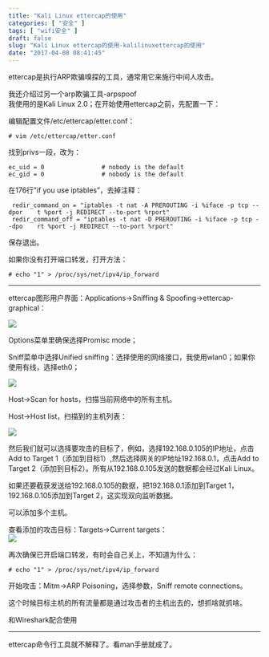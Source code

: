 ```yaml
---
title: "Kali Linux ettercap的使用"
categories: [ "安全" ]
tags: [ "wifi安全" ]
draft: false
slug: "Kali Linux ettercap的使用-kalilinuxettercap的使用"
date: "2017-04-08 08:41:45"
---
```




ettercap是执行ARP欺骗嗅探的工具，通常用它来施行中间人攻击。

我还介绍过另一个arp欺骗工具-arpspoof  
我使用的是Kali Linux 2.0；在开始使用ettercap之前，先配置一下：

编辑配置文件/etc/ettercap/etter.conf：

    # vim /etc/ettercap/etter.conf

找到privs一段，改为：

    ec_uid = 0                # nobody is the default
    ec_gid = 0                # nobody is the default

在176行”if you use iptables”，去掉注释：

     redir_command_on = "iptables -t nat -A PREROUTING -i %iface -p tcp --dpor    t %port -j REDIRECT --to-port %rport"
     redir_command_off = "iptables -t nat -D PREROUTING -i %iface -p tcp --dpo    rt %port -j REDIRECT --to-port %rport"

保存退出。

如果你没有打开端口转发，打开方法：

    # echo "1" > /proc/sys/net/ipv4/ip_forward

* * *

ettercap图形用户界面：Applications->Sniffing & Spoofing->ettercap-graphical：

![][1] 

Options菜单里确保选择Promisc mode；

Sniff菜单中选择Unified sniffing：选择使用的网络接口，我使用wlan0；如果你使用有线，选择eth0；

![][2] 

Host->Scan for hosts，扫描当前网络中的所有主机。

Host->Host list，扫描到的主机列表：

![][3] 

然后我们就可以选择要攻击的目标了，例如，选择192.168.0.105的IP地址，点击Add to Target 1（添加到目标1）,然后选择网关的IP地址192.168.0.1，点击Add to Target 2（添加到目标2）。所有从192.168.0.105发送的数据都会经过Kali Linux。

如果还要截获发送给192.168.0.105的数据，把192.168.0.1添加到Target 1，192.168.0.105添加到Target 2，这实现双向监听数据。

可以添加多个主机。

查看添加的攻击目标：Targets->Current targets：  
![][4] 

再次确保已开启端口转发，有时会自己关上，不知道为什么：

    # echo "1" > /proc/sys/net/ipv4/ip_forward

开始攻击：Mitm->ARP Poisoning，选择参数，Sniff remote connections。

这个时候目标主机的所有流量都是通过攻击者的主机出去的，想抓啥就抓啥。

和Wireshark配合使用

* * *

ettercap命令行工具就不解释了。看man手册就成了。

 [1]: /uploads/oss/2017-04-25-14916410231202.png ""
 [2]: /uploads/oss/2017-04-25-14916410336839.png ""
 [3]: /uploads/oss/2017-04-25-14916410473320.png ""
 [4]: /uploads/oss/2017-04-25-14916410664365.png ""